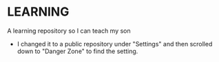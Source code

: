 # LEARNING
A learning repository so I can teach my son

* I changed it to a public repository under "Settings" and then scrolled down to "Danger Zone" to find the setting.
